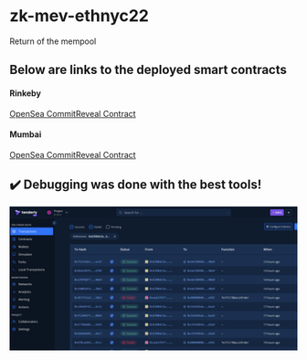 # zk-mev-ethnyc22
Return of the mempool

## Below are links to the deployed smart contracts

#### Rinkeby
[OpenSea CommitReveal Contract](https://rinkeby.etherscan.io/address/0x0eefca095F4aCA83cc82582e9c0D5CbEcfaC62f5#code)

#### Mumbai
[OpenSea CommitReveal Contract](https://mumbai.polygonscan.com/address/0x9ff71ecC4A1F758510fDf326A7e4E1b8e7469C0C#code)

## :heavy_check_mark: Debugging was done with the best tools!

![tenderly1](./img/Tenderly%20debug%2012.17.15%20AM.png)
